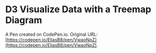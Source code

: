 # D3 Visualize Data with a Treemap Diagram

A Pen created on CodePen.io. Original URL: [https://codepen.io/EliasB8/pen/VwaoNpZ](https://codepen.io/EliasB8/pen/VwaoNpZ).


